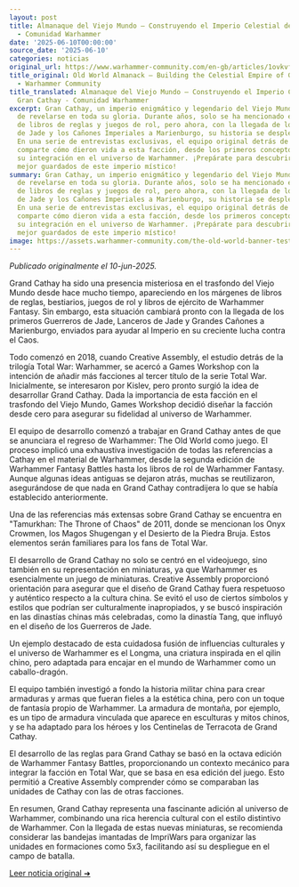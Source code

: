 ```yaml
---
layout: post
title: Almanaque del Viejo Mundo – Construyendo el Imperio Celestial de Gran Cathay
  - Comunidad Warhammer
date: '2025-06-10T00:00:00'
source_date: '2025-06-10'
categories: noticias
original_url: https://www.warhammer-community.com/en-gb/articles/1ovkvf4r/old-world-almanack-building-the-celestial-empire-of-grand-cathay/
title_original: Old World Almanack – Building the Celestial Empire of Grand Cathay
  - Warhammer Community
title_translated: Almanaque del Viejo Mundo – Construyendo el Imperio Celestial de
  Gran Cathay - Comunidad Warhammer
excerpt: Gran Cathay, un imperio enigmático y legendario del Viejo Mundo, está a punto
  de revelarse en toda su gloria. Durante años, solo se ha mencionado en los márgenes
  de libros de reglas y juegos de rol, pero ahora, con la llegada de los Guerreros
  de Jade y los Cañones Imperiales a Marienburgo, su historia se desplegará completamente.
  En una serie de entrevistas exclusivas, el equipo original detrás de Gran Cathay
  comparte cómo dieron vida a esta facción, desde los primeros conceptos en 2018 hasta
  su integración en el universo de Warhammer. ¡Prepárate para descubrir los secretos
  mejor guardados de este imperio místico!
summary: Gran Cathay, un imperio enigmático y legendario del Viejo Mundo, está a punto
  de revelarse en toda su gloria. Durante años, solo se ha mencionado en los márgenes
  de libros de reglas y juegos de rol, pero ahora, con la llegada de los Guerreros
  de Jade y los Cañones Imperiales a Marienburgo, su historia se desplegará completamente.
  En una serie de entrevistas exclusivas, el equipo original detrás de Gran Cathay
  comparte cómo dieron vida a esta facción, desde los primeros conceptos en 2018 hasta
  su integración en el universo de Warhammer. ¡Prepárate para descubrir los secretos
  mejor guardados de este imperio místico!
image: https://assets.warhammer-community.com/the-old-world-banner-test.jpg
---
```


*Publicado originalmente el 10-jun-2025.*


Grand Cathay ha sido una presencia misteriosa en el trasfondo del Viejo Mundo desde hace mucho tiempo, apareciendo en los márgenes de libros de reglas, bestiarios, juegos de rol y libros de ejército de Warhammer Fantasy. Sin embargo, esta situación cambiará pronto con la llegada de los primeros Guerreros de Jade, Lanceros de Jade y Grandes Cañones a Marienburgo, enviados para ayudar al Imperio en su creciente lucha contra el Caos.

Todo comenzó en 2018, cuando Creative Assembly, el estudio detrás de la trilogía Total War: Warhammer, se acercó a Games Workshop con la intención de añadir más facciones al tercer título de la serie Total War. Inicialmente, se interesaron por Kislev, pero pronto surgió la idea de desarrollar Grand Cathay. Dada la importancia de esta facción en el trasfondo del Viejo Mundo, Games Workshop decidió diseñar la facción desde cero para asegurar su fidelidad al universo de Warhammer.

El equipo de desarrollo comenzó a trabajar en Grand Cathay antes de que se anunciara el regreso de Warhammer: The Old World como juego. El proceso implicó una exhaustiva investigación de todas las referencias a Cathay en el material de Warhammer, desde la segunda edición de Warhammer Fantasy Battles hasta los libros de rol de Warhammer Fantasy. Aunque algunas ideas antiguas se dejaron atrás, muchas se reutilizaron, asegurándose de que nada en Grand Cathay contradijera lo que se había establecido anteriormente.

Una de las referencias más extensas sobre Grand Cathay se encuentra en "Tamurkhan: The Throne of Chaos" de 2011, donde se mencionan los Onyx Crowmen, los Magos Shugengan y el Desierto de la Piedra Bruja. Estos elementos serán familiares para los fans de Total War.

El desarrollo de Grand Cathay no solo se centró en el videojuego, sino también en su representación en miniaturas, ya que Warhammer es esencialmente un juego de miniaturas. Creative Assembly proporcionó orientación para asegurar que el diseño de Grand Cathay fuera respetuoso y auténtico respecto a la cultura china. Se evitó el uso de ciertos símbolos y estilos que podrían ser culturalmente inapropiados, y se buscó inspiración en las dinastías chinas más celebradas, como la dinastía Tang, que influyó en el diseño de los Guerreros de Jade.

Un ejemplo destacado de esta cuidadosa fusión de influencias culturales y el universo de Warhammer es el Longma, una criatura inspirada en el qilin chino, pero adaptada para encajar en el mundo de Warhammer como un caballo-dragón.

El equipo también investigó a fondo la historia militar china para crear armaduras y armas que fueran fieles a la estética china, pero con un toque de fantasía propio de Warhammer. La armadura de montaña, por ejemplo, es un tipo de armadura vinculada que aparece en esculturas y mitos chinos, y se ha adaptado para los héroes y los Centinelas de Terracota de Grand Cathay.

El desarrollo de las reglas para Grand Cathay se basó en la octava edición de Warhammer Fantasy Battles, proporcionando un contexto mecánico para integrar la facción en Total War, que se basa en esa edición del juego. Esto permitió a Creative Assembly comprender cómo se comparaban las unidades de Cathay con las de otras facciones.

En resumen, Grand Cathay representa una fascinante adición al universo de Warhammer, combinando una rica herencia cultural con el estilo distintivo de Warhammer. Con la llegada de estas nuevas miniaturas, se recomienda considerar las bandejas imantadas de ImpriWars para organizar las unidades en formaciones como 5x3, facilitando así su despliegue en el campo de batalla.


[Leer noticia original ➜](https://www.warhammer-community.com/en-gb/articles/1ovkvf4r/old-world-almanack-building-the-celestial-empire-of-grand-cathay/)